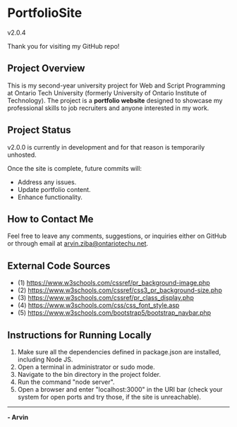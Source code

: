 # PortfolioSite
v2.0.4

Thank you for visiting my GitHub repo!

## Project Overview
This is my second-year university project for Web and Script Programming at Ontario Tech University (formerly University of Ontario Institute of Technology). The project is a **portfolio website** designed to showcase my professional skills to job recruiters and anyone interested in my work.

## Project Status
v2.0.0 is currently in development and for that reason is temporarily unhosted. 

Once the site is complete, future commits will:
- Address any issues.
- Update portfolio content.
- Enhance functionality.

## How to Contact Me
Feel free to leave any comments, suggestions, or inquiries either on GitHub or through email at [arvin.ziba@ontariotechu.net](mailto:arvin.ziba@ontariotechu.net). 

## External Code Sources

- (1) https://www.w3schools.com/cssref/pr_background-image.php
- (2) https://www.w3schools.com/cssref/css3_pr_background-size.php
- (3) https://www.w3schools.com/cssref/pr_class_display.php
- (4) https://www.w3schools.com/css/css_font_style.asp 
- (5) https://www.w3schools.com/bootstrap5/bootstrap_navbar.php

## Instructions for Running Locally
1. Make sure all the dependencies defined in package.json are installed, including Node JS. 
2. Open a terminal in administrator or sudo mode.
3. Navigate to the bin directory in the project folder. 
4. Run the command "node server".
5. Open a browser and enter "localhost:3000" in the URI bar (check your system for open ports and try those, if the site is unreachable).

---
**- Arvin**

